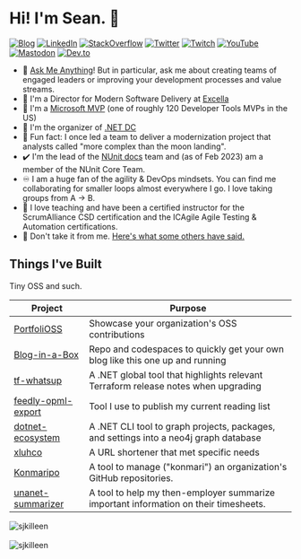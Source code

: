 # Hi! I'm Sean. 👋

[![Blog](https://img.shields.io/badge/blog-%23CC0000.svg?&style=for-the-badge&logo=jekyll&logoColor=white)](https://SeanKilleen.com) [![LinkedIn](https://img.shields.io/badge/linkedin-%230077B5.svg?&style=for-the-badge&logo=linkedin&logoColor=white)](https://linkedin.com/in/SeanKilleen) [![StackOverflow](https://img.shields.io/badge/stackoverflow-FE7A16?logo=stack-overflow&logoColor=white&style=for-the-badge)](https://stackoverflow.com/users/316847/seankilleen) [![Twitter](https://img.shields.io/badge/twitter-%231DA1F2.svg?&style=for-the-badge&logo=twitter&logoColor=white)](https://twitter.com/sjkilleen) [![Twitch](https://img.shields.io/badge/twitch-%231DA1F2.svg?&style=for-the-badge&logo=twitch&logoColor=white)](https://twitch.tv/sjkilleen) [![YouTube](https://img.shields.io/badge/youtube-%23FF0000.svg?&style=for-the-badge&logo=youtube&logoColor=white)](https://youtube.com/SeanKilleen) [![Mastodon](https://img.shields.io/badge/mastodon-%236364FF.svg?&style=for-the-badge&logo=mastodon&logoColor=white)](https://mastodon.social/@sjkilleen) [![Dev.to](https://img.shields.io/badge/Dev-%230A0A0A.svg?&style=for-the-badge&logo=devdotto&logoColor=white)](https://dev.to/seankilleen)

- 💬 [Ask Me Anything](https://github.com/SeanKilleen/ama)! But in particular, ask me about creating teams of engaged leaders or improving your development processes and value streams.
- 💼 I'm a Director for Modern Software Delivery at [Excella](https://excella.com)
- 🥇 I'm a [Microsoft MVP](https://mvp.microsoft.com/en-us/PublicProfile/5003676?fullName=Sean%20James%20Killeen) (one of roughly 120 Developer Tools MVPs in the US)
- 📣 I'm the organizer of [.NET DC](https://meetup.com/dotnetdc/) 
- 🌝 Fun fact: I once led a team to deliver a modernization project that analysts called "more complex than the moon landing".
- ✔️ I'm the lead of the [NUnit docs](https://github.com/nunit/docs/) team and (as of Feb 2023) am a member of the NUnit Core Team.
- ♾️ I am a huge fan of the agility & DevOps mindsets. You can find me collaborating for smaller loops almost everywhere I go. I love taking groups from A -> B.
- 🏫 I love teaching and have been a certified instructor for the ScrumAlliance CSD certification and the ICAgile Agile Testing & Automation certifications.
- 🙌 Don't take it from me. [Here's what some others have said.](https://seankilleen.com/hire/#feedback-ive-received)

## Things I've Built

Tiny OSS and such.

| Project | Purpose |
| ------- | ------- |
| [PortfoliOSS](https://github.com/excellalabs/PortfoliOSS) | Showcase your organization's OSS contributions |
| [Blog-in-a-Box](https://github.com/excellalabs/blog-in-a-box) | Repo and codespaces to quickly get your own blog like this one up and running |
| [tf-whatsup](https://github.com/SeanKilleen/tf-whatsup) | A .NET global tool that highlights relevant Terraform release notes when upgrading |
| [feedly-opml-export](https://github.com/SeanKilleen/feedly-opml-export) | Tool I use to publish my current reading list |
| [dotnet-ecosystem](https://github.com/SeanKilleen/dotnet-ecosystem) | A .NET CLI tool to graph projects, packages, and settings into a neo4j graph database |
| [xluhco](https://github.com/excellalabs/xluhco) | A URL shortener that met specific needs |
| [Konmaripo](https://github.com/excellalabs/konmaripo) | A tool to manage ("konmari") an organization's GitHub repositories. |
| [unanet-summarizer](https://github.com/excellalabs/unanet-summarizer) | A tool to help my then-employer summarize important information on their timesheets.|

<div>
  <img align="center" src="https://github-readme-stats.vercel.app/api?username=SeanKilleen&show_icons=true&theme=dark" alt="sjkilleen" />
<div/>
<br />
  
<div>
  <img align="center" src="https://github-readme-stats.vercel.app/api/top-langs/?username=SeanKilleen&layout=compact&hide=html&theme=dark" alt="sjkilleen" />
<div/>
<br />
